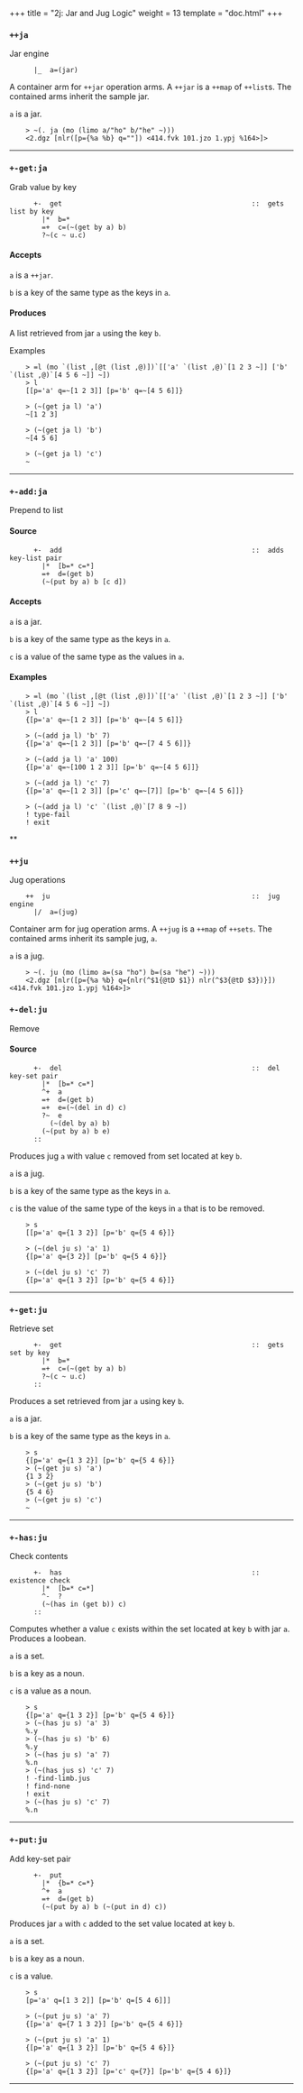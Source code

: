 +++
title = "2j: Jar and Jug Logic"
weight = 13
template = "doc.html"
+++

### `++ja`

Jar engine

```hoon
      |_  a=(jar)
```

A container arm for `++jar` operation arms. A `++jar` is a `++map` of
`++list`s. The contained arms inherit the sample jar.

`a` is a jar.

```
    > ~(. ja (mo (limo a/"ho" b/"he" ~)))
    <2.dgz [nlr([p={%a %b} q=""]) <414.fvk 101.jzo 1.ypj %164>]>
```

---
### `+-get:ja`

Grab value by key

```hoon
      +-  get                                               ::  gets list by key
        |*  b=*
        =+  c=(~(get by a) b)
        ?~(c ~ u.c)
```

#### Accepts

`a` is a `++jar`.

`b` is a key of the same type as the keys in `a`.

#### Produces

A list retrieved from jar `a` using the key `b`.

Examples

```
    > =l (mo `(list ,[@t (list ,@)])`[['a' `(list ,@)`[1 2 3 ~]] ['b' `(list ,@)`[4 5 6 ~]] ~])
    > l
    [[p='a' q=~[1 2 3]] [p='b' q=~[4 5 6]]}

    > (~(get ja l) 'a')
    ~[1 2 3]

    > (~(get ja l) 'b')
    ~[4 5 6]

    > (~(get ja l) 'c')
    ~
```

---
### `+-add:ja`

Prepend to list

#### Source

```hoon
      +-  add                                               ::  adds key-list pair
        |*  [b=* c=*]
        =+  d=(get b)
        (~(put by a) b [c d])
```

#### Accepts

`a` is a jar.

`b` is a key of the same type as the keys in `a`.

`c` is a value of the same type as the values in `a`.

#### Examples

```
    > =l (mo `(list ,[@t (list ,@)])`[['a' `(list ,@)`[1 2 3 ~]] ['b' `(list ,@)`[4 5 6 ~]] ~])
    > l
    {[p='a' q=~[1 2 3]] [p='b' q=~[4 5 6]]}

    > (~(add ja l) 'b' 7)
    {[p='a' q=~[1 2 3]] [p='b' q=~[7 4 5 6]]}

    > (~(add ja l) 'a' 100)
    {[p='a' q=~[100 1 2 3]] [p='b' q=~[4 5 6]]}

    > (~(add ja l) 'c' 7)
    {[p='a' q=~[1 2 3]] [p='c' q=~[7]] [p='b' q=~[4 5 6]]}

    > (~(add ja l) 'c' `(list ,@)`[7 8 9 ~])
    ! type-fail
    ! exit
```

**
### `++ju`

Jug operations

```hoon
    ++  ju                                                  ::  jug engine
      |/  a=(jug)
```

Container arm for jug operation arms. A `++jug` is a `++map` of
`++sets`. The contained arms inherit its sample jug, `a`.

`a` is a jug.

```
    > ~(. ju (mo (limo a=(sa "ho") b=(sa "he") ~)))
    <2.dgz [nlr([p={%a %b} q={nlr(^$1{@tD $1}) nlr(^$3{@tD $3})}]) <414.fvk 101.jzo 1.ypj %164>]>
```

### `+-del:ju`

Remove


#### Source

```hoon
      +-  del                                               ::  del key-set pair
        |*  [b=* c=*]
        ^+  a
        =+  d=(get b)
        =+  e=(~(del in d) c)
        ?~  e
          (~(del by a) b)
        (~(put by a) b e)
      ::
```

Produces jug `a` with value `c` removed from set located at key `b`.

`a` is a jug.

`b` is a key of the same type as the keys in `a`.

`c` is the value of the same type of the keys in `a` that is to be
removed.

```
    > s
    [[p='a' q={1 3 2}] [p='b' q={5 4 6}]}

    > (~(del ju s) 'a' 1)
    {[p='a' q={3 2}] [p='b' q={5 4 6}]}

    > (~(del ju s) 'c' 7)
    {[p='a' q={1 3 2}] [p='b' q={5 4 6}]}
```

---

### `+-get:ju`

Retrieve set

```hoon
      +-  get                                               ::  gets set by key
        |*  b=*
        =+  c=(~(get by a) b)
        ?~(c ~ u.c)
      ::
```

Produces a set retrieved from jar `a` using key `b`.

`a` is a jar.

`b` is a key of the same type as the keys in `a`.

```
    > s
    {[p='a' q={1 3 2}] [p='b' q={5 4 6}]}
    > (~(get ju s) 'a')
    {1 3 2}
    > (~(get ju s) 'b')
    {5 4 6}
    > (~(get ju s) 'c')
    ~
```

---
### `+-has:ju`

Check contents

```hoon
      +-  has                                               ::  existence check
        |*  [b=* c=*]
        ^-  ?
        (~(has in (get b)) c)
      ::
```

Computes whether a value `c` exists within the set located at key `b`
with jar `a`. Produces a loobean.

`a` is a set.

`b` is a key as a noun.

`c` is a value as a noun.

```
    > s
    {[p='a' q={1 3 2}] [p='b' q={5 4 6}]}
    > (~(has ju s) 'a' 3)
    %.y
    > (~(has ju s) 'b' 6)
    %.y
    > (~(has ju s) 'a' 7)
    %.n
    > (~(has jus s) 'c' 7)
    ! -find-limb.jus
    ! find-none
    ! exit
    > (~(has ju s) 'c' 7)
    %.n
```
---

### `+-put:ju`

Add key-set pair

```hoon
      +-  put
        |*  {b=* c=*}
        ^+  a
        =+  d=(get b)
        (~(put by a) b (~(put in d) c))
```

Produces jar `a` with `c` added to the set value located at key `b`.

`a` is a set.

`b` is a key as a noun.

`c` is a value.

```
    > s
    [p='a' q=[1 3 2]] [p='b' q=[5 4 6]]]

    > (~(put ju s) 'a' 7)
    {[p='a' q={7 1 3 2}] [p='b' q={5 4 6}]}

    > (~(put ju s) 'a' 1)
    {[p='a' q={1 3 2}] [p='b' q={5 4 6}]}

    > (~(put ju s) 'c' 7)
    {[p='a' q={1 3 2}] [p='c' q={7}] [p='b' q={5 4 6}]}
```


---